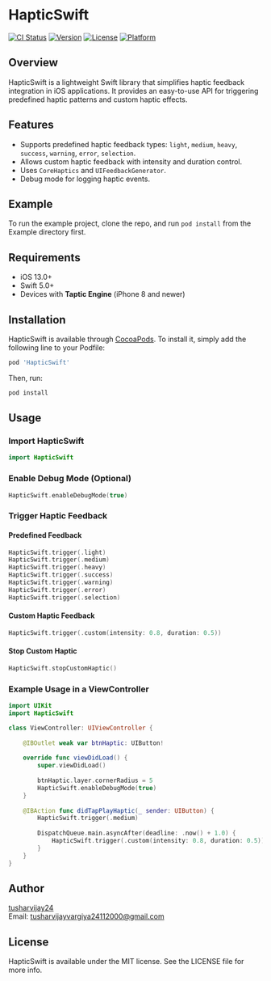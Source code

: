 # HapticSwift

[![CI Status](https://img.shields.io/travis/tusharvijay24/HapticSwift.svg?style=flat)](https://travis-ci.org/tusharvijay24/HapticSwift)
[![Version](https://img.shields.io/cocoapods/v/HapticSwift.svg?style=flat)](https://cocoapods.org/pods/HapticSwift)
[![License](https://img.shields.io/cocoapods/l/HapticSwift.svg?style=flat)](https://cocoapods.org/pods/HapticSwift)
[![Platform](https://img.shields.io/cocoapods/p/HapticSwift.svg?style=flat)](https://cocoapods.org/pods/HapticSwift)

## Overview
HapticSwift is a lightweight Swift library that simplifies haptic feedback integration in iOS applications. It provides an easy-to-use API for triggering predefined haptic patterns and custom haptic effects.

## Features
- Supports predefined haptic feedback types: `light`, `medium`, `heavy`, `success`, `warning`, `error`, `selection`.
- Allows custom haptic feedback with intensity and duration control.
- Uses `CoreHaptics` and `UIFeedbackGenerator`.
- Debug mode for logging haptic events.

## Example
To run the example project, clone the repo, and run `pod install` from the Example directory first.

## Requirements
- iOS 13.0+
- Swift 5.0+
- Devices with **Taptic Engine** (iPhone 8 and newer)

## Installation
HapticSwift is available through [CocoaPods](https://cocoapods.org). To install it, simply add the following line to your Podfile:

```ruby
pod 'HapticSwift'
```

Then, run:
```sh
pod install
```

## Usage
### Import HapticSwift
```swift
import HapticSwift
```

### Enable Debug Mode (Optional)
```swift
HapticSwift.enableDebugMode(true)
```

### Trigger Haptic Feedback
#### Predefined Feedback
```swift
HapticSwift.trigger(.light)
HapticSwift.trigger(.medium)
HapticSwift.trigger(.heavy)
HapticSwift.trigger(.success)
HapticSwift.trigger(.warning)
HapticSwift.trigger(.error)
HapticSwift.trigger(.selection)
```

#### Custom Haptic Feedback
```swift
HapticSwift.trigger(.custom(intensity: 0.8, duration: 0.5))
```

#### Stop Custom Haptic
```swift
HapticSwift.stopCustomHaptic()
```

### Example Usage in a ViewController
```swift
import UIKit
import HapticSwift

class ViewController: UIViewController {
    
    @IBOutlet weak var btnHaptic: UIButton!
    
    override func viewDidLoad() {
        super.viewDidLoad()
        
        btnHaptic.layer.cornerRadius = 5
        HapticSwift.enableDebugMode(true)
    }
    
    @IBAction func didTapPlayHaptic(_ sender: UIButton) {
        HapticSwift.trigger(.medium)
        
        DispatchQueue.main.asyncAfter(deadline: .now() + 1.0) {
            HapticSwift.trigger(.custom(intensity: 0.8, duration: 0.5))
        }
    }
}
```

## Author
[tusharvijay24](https://github.com/tusharvijay24)  
Email: [tusharvijayvargiya24112000@gmail.com](mailto:tusharvijayvargiya24112000@gmail.com)

## License
HapticSwift is available under the MIT license. See the LICENSE file for more info.
